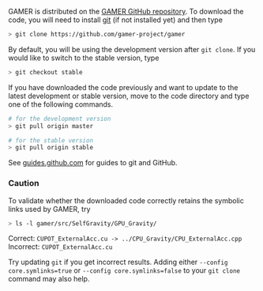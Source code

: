 GAMER is distributed on the
[GAMER GitHub repository](https://github.com/gamer-project/gamer).
To download the code, you will need to install
[git](https://help.github.com/articles/set-up-git)
(if not installed yet) and then type

```bash
> git clone https://github.com/gamer-project/gamer
```

By default, you will be using the development version after `git clone`.
If you would like to switch to the stable version, type

```bash
> git checkout stable
```

If you have downloaded the code previously and want to update
to the latest development or stable version, move to the code directory and type
one of the following commands.

```bash
# for the development version
> git pull origin master

# for the stable version
> git pull origin stable
```

See [guides.github.com](https://guides.github.com/) for guides to git and GitHub.

### Caution

To validate whether the downloaded code correctly retains the symbolic links
used by GAMER, try

```bash
> ls -l gamer/src/SelfGravity/GPU_Gravity/
```

Correct: `CUPOT_ExternalAcc.cu -> ../CPU_Gravity/CPU_ExternalAcc.cpp` <br/>
Incorrect: `CUPOT_ExternalAcc.cu`

Try updating `git` if you get incorrect results. Adding either `--config core.symlinks=true`
or `--config core.symlinks=false` to your `git clone` command may also help.